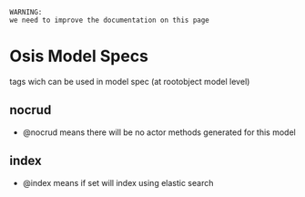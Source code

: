 ~~~~ {.sourceCode .python}
WARNING:
we need to improve the documentation on this page
~~~~

Osis Model Specs
================

tags wich can be used in model spec (at rootobject model level)

nocrud
------

-   @nocrud means there will be no actor methods generated for this
    model

index
-----

-   @index means if set will index using elastic search

